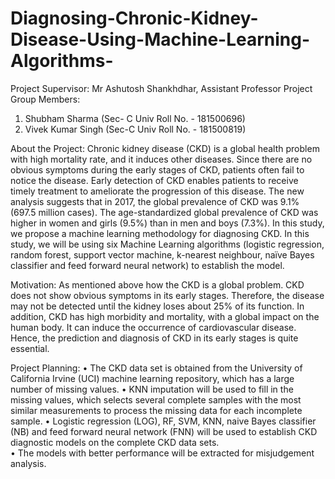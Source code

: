 # Diagnosing-Chronic-Kidney-Disease-Using-Machine-Learning-Algorithms-
Project Supervisor: Mr Ashutosh Shankhdhar, Assistant Professor 
Project Group Members: 
1)	Shubham Sharma (Sec- C Univ Roll No. - 181500696)	
2)	Vivek Kumar Singh (Sec-C Univ Roll No. - 181500819)	



About the Project: 
Chronic kidney disease (CKD) is a global health problem with high mortality rate, and it induces other diseases. Since there are no obvious symptoms during the early stages of CKD, patients often fail to notice the disease. Early detection of CKD enables patients to receive timely treatment to ameliorate the progression of this disease. The new analysis suggests that in 2017, the global prevalence of CKD was 9.1% (697.5 million cases). The age-standardized global prevalence of CKD was higher in women and girls (9.5%) than in men and boys (7.3%). In this study, we propose a machine learning methodology for diagnosing CKD. In this study, we will be using six Machine Learning algorithms (logistic regression, random forest, support vector machine, k-nearest neighbour, naïve Bayes classifier and feed forward neural network) to establish the model. 

Motivation: 
As mentioned above how the CKD is a global problem. CKD does not show obvious symptoms in its early stages. Therefore, the disease may not be detected until the kidney loses about 25% of its function. In addition, CKD has high morbidity and mortality, with a global impact on the human body. It can induce the occurrence of cardiovascular disease. Hence, the prediction and diagnosis of CKD in its early stages is quite essential.

Project Planning: 
•	The CKD data set is obtained from the University of California Irvine (UCI) machine learning repository, which has a large number of missing values. 
•	KNN imputation will be used to fill in the missing values, which selects several complete samples with the most similar measurements to process the missing data for each incomplete sample. 
•	Logistic regression (LOG), RF, SVM, KNN, naive Bayes classifier (NB) and feed forward neural network (FNN) will be used to establish CKD diagnostic models on the complete CKD data sets.  
•	The models with better performance will be extracted for misjudgement analysis.
